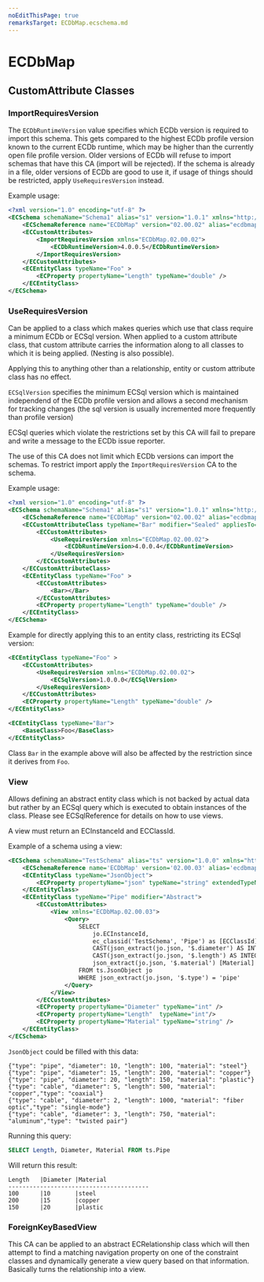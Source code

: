 ```yaml
---
noEditThisPage: true
remarksTarget: ECDbMap.ecschema.md
---
```


# ECDbMap

## CustomAttribute Classes

### ImportRequiresVersion

The `ECDbRuntimeVersion` value specifies which ECDb version is required to import this schema.
This gets compared to the highest ECDb profile version known to the current ECDb runtime, which may be higher than the currently open file profile version.
Older versions of ECDb will refuse to import schemas that have this CA (import will be rejected).
If the schema is already in a file, older versions of ECDb are good to use it, if usage of things should be restricted, apply `UseRequiresVersion` instead.

Example usage:
```xml
<?xml version="1.0" encoding="utf-8" ?>
<ECSchema schemaName="Schema1" alias="s1" version="1.0.1" xmlns="http://www.bentley.com/schemas/Bentley.ECXML.3.2">
    <ECSchemaReference name="ECDbMap" version="02.00.02" alias="ecdbmap"/>
    <ECCustomAttributes>
        <ImportRequiresVersion xmlns="ECDbMap.02.00.02">
            <ECDbRuntimeVersion>4.0.0.5</ECDbRuntimeVersion>
        </ImportRequiresVersion>
    </ECCustomAttributes>
    <ECEntityClass typeName="Foo" >
        <ECProperty propertyName="Length" typeName="double" />
    </ECEntityClass>
</ECSchema>
```

### UseRequiresVersion

Can be applied to a class which makes queries which use that class require a minimum ECDb or ECSql version.
When applied to a custom attribute class, that custom attribute carries the information along to all classes to which it is being applied. (Nesting is also possible).

Applying this to anything other than a relationship, entity or custom attribute class has no effect.

`ECSqlVersion` specifies the minimum ECSql version which is maintained independend of the ECDb profile version and allows a second mechanism for tracking changes (the sql version is usually incremented more frequently than profile version)

ECSql queries which violate the restrictions set by this CA will fail to prepare and write a message to the ECDb issue reporter.

The use of this CA does not limit which ECDb versions can import the schemas. To restrict import apply the `ImportRequiresVersion` CA to the schema.

Example usage:

```xml
<?xml version="1.0" encoding="utf-8" ?>
<ECSchema schemaName="Schema1" alias="s1" version="1.0.1" xmlns="http://www.bentley.com/schemas/Bentley.ECXML.3.2">
    <ECSchemaReference name="ECDbMap" version="02.00.02" alias="ecdbmap"/>
    <ECCustomAttributeClass typeName="Bar" modifier="Sealed" appliesTo="EntityClass">
        <ECCustomAttributes>
            <UseRequiresVersion xmlns="ECDbMap.02.00.02">
                <ECDbRuntimeVersion>4.0.0.4</ECDbRuntimeVersion>
            </UseRequiresVersion>
        </ECCustomAttributes>
    </ECCustomAttributeClass>
    <ECEntityClass typeName="Foo" >
        <ECCustomAttributes>
            <Bar></Bar>
        </ECCustomAttributes>
        <ECProperty propertyName="Length" typeName="double" />
    </ECEntityClass>
</ECSchema>
```

Example for directly applying this to an entity class, restricting its ECSql version:

```xml
<ECEntityClass typeName="Foo" >
    <ECCustomAttributes>
        <UseRequiresVersion xmlns="ECDbMap.02.00.02">
            <ECSqlVersion>1.0.0.0</ECSqlVersion>
        </UseRequiresVersion>
    </ECCustomAttributes>
    <ECProperty propertyName="Length" typeName="double" />
</ECEntityClass>

<ECEntityClass typeName="Bar">
    <BaseClass>Foo</BaseClass>
</ECEntityClass>
```

Class `Bar` in the example above will also be affected by the restriction since it derives from `Foo`.

### View
Allows defining an abstract entity class which is not backed by actual data but rather by an ECSql query which is executed to obtain instances of the class.
Please see ECSqlReference for details on how to use views.

A view must return an ECInstanceId and ECClassId.

Example of a schema using a view:

```xml
<ECSchema schemaName="TestSchema" alias="ts" version="1.0.0" xmlns="http://www.bentley.com/schemas/Bentley.ECXML.3.2">
    <ECSchemaReference name='ECDbMap' version='02.00.03' alias='ecdbmap' />
    <ECEntityClass typeName="JsonObject">
        <ECProperty propertyName="json" typeName="string" extendedTypeName="Json" />
    </ECEntityClass>
    <ECEntityClass typeName="Pipe" modifier="Abstract">
        <ECCustomAttributes>
            <View xmlns="ECDbMap.02.00.03">
                <Query>
                    SELECT
                        jo.ECInstanceId,
                        ec_classid('TestSchema', 'Pipe') as [ECClassId]
                        CAST(json_extract(jo.json, '$.diameter') AS INTEGER) [Diameter],
                        CAST(json_extract(jo.json, '$.length') AS INTEGER) [Length],
                        json_extract(jo.json, '$.material') [Material]
                    FROM ts.JsonObject jo
                    WHERE json_extract(jo.json, '$.type') = 'pipe'
                </Query>
            </View>
        </ECCustomAttributes>
        <ECProperty propertyName="Diameter" typeName="int" />
        <ECProperty propertyName="Length"  typeName="int"/>
        <ECProperty propertyName="Material" typeName="string" />
    </ECEntityClass>
</ECSchema>
```

`JsonObject` could be filled with this data:

```
{"type": "pipe", "diameter": 10, "length": 100, "material": "steel"}
{"type": "pipe", "diameter": 15, "length": 200, "material": "copper"}
{"type": "pipe", "diameter": 20, "length": 150, "material": "plastic"}
{"type": "cable", "diameter": 5, "length": 500, "material": "copper","type": "coaxial"}
{"type": "cable", "diameter": 2, "length": 1000, "material": "fiber optic","type": "single-mode"}
{"type": "cable", "diameter": 3, "length": 750, "material": "aluminum","type": "twisted pair"}
```

Running this query:

```sql
SELECT Length, Diameter, Material FROM ts.Pipe
```

Will return this result:

```
Length   |Diameter |Material
----------------------------------------
100      |10       |steel
200      |15       |copper
150      |20       |plastic
```

### ForeignKeyBasedView

This CA can be applied to an abstract ECRelationship class which will then attempt to find a matching navigation property on one of the constraint classes and dynamically generate a view query based on that information. Basically turns the relationship into a view.